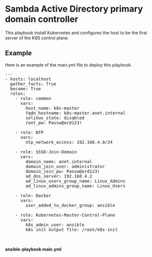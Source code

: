 # Sambda Active Directory primary domain controller
This playbook install Kubernetes and configures the host to be the first server of the K8S control plane.

## Example 
Here is an example of the main.yml file to deploy this playbook.<br>
<pre>
---
- hosts: localhost
  gather_facts: True
  become: True
  roles:
    - role: common
      vars:
        host_name: k8s-master
        fqdn_hostname: k8s-master.anet.internal
        selinux_state: disabled
        root_pw: Passw@ord123!

    - role: NTP
      vars:
        ntp_network_access: 192.168.4.0/24

    - role: SSSD-Join-Domain
      vars:
        domain_name: anet.internal
        domain_join_user: administrator
        domain_join_pw: Passw@ord123!
        ad_dns_server: 192.168.4.2
        ad_linux_users_group_name: Linux_Admins
        ad_linux_admins_group_name: Linux_Users

    - role: Docker
      vars:
        user_added_to_docker_group: ansible

    - role: Kubernetes-Master-Control-Plane
      vars:
        k8s_admin_user: ansible
        k8s_init_output_file: /root/k8s-init
</pre>
<br><br>
**ansible-playbook main.yml**